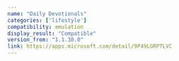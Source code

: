```yaml
---
name: "Daily Devotionals"
categories: ['lifestyle']
compatibility: emulation
display_result: "Compatible"
version_from: "1.1.30.0"
link: https://apps.microsoft.com/detail/9P49LGRPTLVC
---
```

